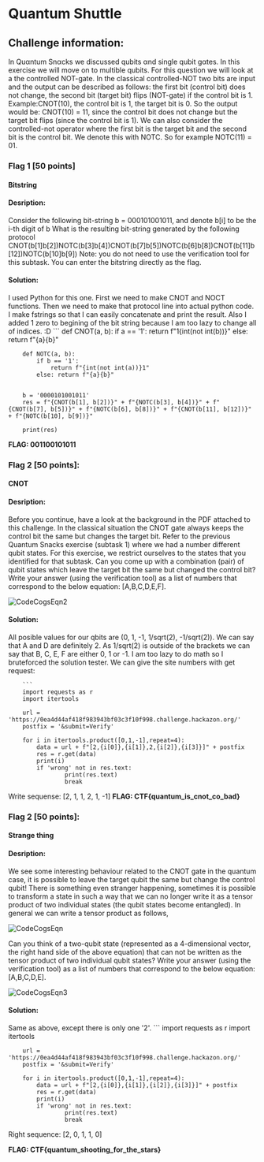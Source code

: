 # Quantum Shuttle

## Challenge information:
   In Quαntum Snαcks we discussed qubits αnd single qubit gαtes. In this exercise we will move on to multible qubits.
   For this question we will look at a the controlled NOT-gate. 
   In the classical controlled-NOT two bits are input and the output can be described as follows: 
   the first bit (control bit) does not change, the second bit (target bit) flips (NOT-gate) if the control bit is 1.
   Example:CNOT(10), the control bit is 1, the target bit is 0. So the output would be: CNOT(10) = 11, since the control bit does not change but the target 
   bit flips (since the control bit is 1).
   We can also consider the controlled-not operator where the first bit is the target bit and
   the second bit is the control bit. We denote this with NOTC. So for example NOTC(11) = 01.


### Flag 1 [50 points]
####     Bitstring

####     Desription:
   Consider the following bit-string b = 000101001011, and denote b[i] to be the i-th digit of b
   What is the resulting bit-string generated by the following protocol
   CNOT(b[1]b[2])NOTC(b[3]b[4])CNOT(b[7]b[5])NOTC(b[6]b[8])CNOT(b[11]b[12])NOTC(b[10]b[9])
   Note: you do not need to use the verification tool for this subtask. You can enter the bitstring directly as the flag.
        
####     Solution:
   I used Python for this one.
   First we need to make CNOT and NOCT functions. Then we need to make that protocol line into actual python code. 
   I make fstrings so that I can easily concatenate and print the result.
   Also I added 1 zero to begining of the bit string because I am too lazy to change all of indices. :D
        ```
        def CNOT(a, b):
            if a == '1':
                return f"1{int(not int(b))}"
            else: return f"{a}{b}"

        def NOTC(a, b):
            if b == '1':
                return f"{int(not int(a))}1"
            else: return f"{a}{b}"


        b = '0000101001011'
        res = f"{CNOT(b[1], b[2])}" + f"{NOTC(b[3], b[4])}" + f"{CNOT(b[7], b[5])}" + f"{NOTC(b[6], b[8])}" + f"{CNOT(b[11], b[12])}" + f"{NOTC(b[10], b[9])}"

        print(res)
        

   **FLAG: 001100101011**

### Flag 2 [50 points]:
####     CNOT

####     Desription:
   Before you continue, have a look at the background in the PDF attached to this challenge.
   In the classical situation the CNOT gate always keeps the control bit the same but changes the target bit.
   Refer to the previous Quantum Snacks exercise (subtask 1) where we had a number different qubit states. 
   For this exercise, we restrict ourselves to the states that you identified for that subtask.
   Can you come up with a combination (pair) of qubit states which leave the target bit the same but changed the control bit?
   Write your answer (using the verification tool) as a list of numbers that correspond to the below equation: [A,B,C,D,E,F]. 
   
   ![CodeCogsEqn2](https://user-images.githubusercontent.com/17177071/127026311-ac653c48-5a25-4986-b2de-cc23c1649fec.png)


####     Solution:
   All posible values for our qbits are (0, 1, -1, 1/sqrt(2), -1/sqrt(2)).
   We can say that A and D are definitely 2. As 1/sqrt(2) is outside of the brackets we can say that B, C, E, F are either 0, 1 or -1. 
   I am too lazy to do math so I bruteforced the solution tester. We can give the site numbers with get request:

        ```
        import requests as r
        import itertools

        url = 'https://0ea4d44af418f983943bf03c3f10f998.challenge.hackazon.org/'
        postfix = '&submit=Verify'

        for i in itertools.product([0,1,-1],repeat=4):
            data = url + f"[2,{i[0]},{i[1]},2,{i[2]},{i[3]}]" + postfix
            res = r.get(data)
            print(i)
            if 'wrong' not in res.text:
                    print(res.text)
                    break

   
   Write sequense: [2, 1, 1, 2, 1, -1]
   **FLAG: CTF{quantum_is_cnot_co_bad}**

###     Flag 2 [50 points]:
####     Strange thing

####     Desription:
   We see some interesting behaviour related to the CNOT gate in the quantum case, it is possible to leave the target qubit the same but change the control qubit!
   There is something even stranger happening, sometimes it is possible to transform a state in such a way that we can no longer write it as a tensor product 
   of two individual states (the qubit states become entangled). In general we can write a tensor product as follows,
   
   ![CodeCogsEqn](https://user-images.githubusercontent.com/17177071/127026114-92ddc256-935f-4b1e-9901-a8fcc86e1508.png)
   
   Can you think of a two-qubit state (represented as a 4-dimensional vector, the right hand side of the above equation) that can not be written as the 
   tensor product of two individual qubit states? Write your answer (using the verification tool) as a list of numbers that correspond to the below 
   equation: [A,B,C,D,E].
   
   ![CodeCogsEqn3](https://user-images.githubusercontent.com/17177071/127026335-c73a2fea-4d45-41b8-b5ac-537005deef44.png)


####     Solution:
   Same as above, except there is only one '2'.
        ```
        import requests as r
        import itertools

        url = 'https://0ea4d44af418f983943bf03c3f10f998.challenge.hackazon.org/'
        postfix = '&submit=Verify'

        for i in itertools.product([0,1,-1],repeat=4):
            data = url + f"[2,{i[0]},{i[1]},{i[2]},{i[3]}]" + postfix
            res = r.get(data)
            print(i)
            if 'wrong' not in res.text:
                    print(res.text)
                    break


   Right sequence: [2, 0, 1, 1, 0]
   
   **FLAG: CTF{quantum_shooting_for_the_stars}**
